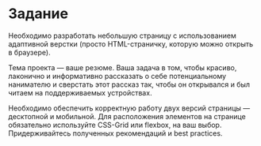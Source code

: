 # Задание

Необходимо разработать небольшую страницу с использованием адаптивной верстки (просто  HTML-страничку, которую можно открыть в браузере).

Тема проекта — ваше резюме. Ваша задача в том, чтобы красиво, лаконично и информативно рассказать о себе потенциальному нанимателю и сверстать этот рассказ так, чтобы он открывался и был читаем на поддерживаемых устройствах. 

Необходимо обеспечить корректную работу двух версий страницы — десктопной и мобильной. Для расположения элементов на странице обязательно используйте CSS-Grid или flexbox, на ваш выбор.
Придерживайтесь полученных рекомендаций и best practices.